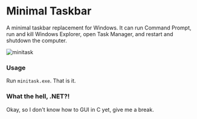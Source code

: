 # Minimal Taskbar
A minimal taskbar replacement for Windows. It can run Command Prompt, run and kill Windows Explorer, open Task Manager, and restart and shutdown the computer.

![minitask](https://github.com/That1M8Head/MinimalTaskbar/raw/main/minitask.png)

### Usage
Run `minitask.exe`. That is it.

### What the hell, .NET?!
Okay, so I don't know how to GUI in C yet, give me a break.
